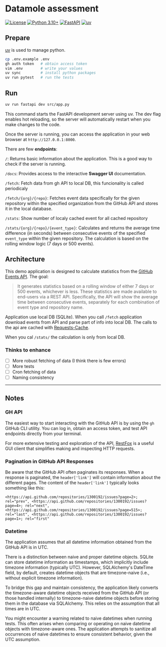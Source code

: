 # Datamole assessment

[![License](https://img.shields.io/badge/License-MIT-yellow.svg)](https://opensource.org/licenses/MIT)
[![Python 3.10+](https://img.shields.io/badge/python-3.10+-blue.svg)](https://www.python.org/downloads/release/python-3100/)
[![FastAPI](https://img.shields.io/badge/FastAPI-0055FF?style=flat-square&logo=fastapi)](https://fastapi.tiangolo.com/)
[![uv](https://img.shields.io/badge/built%20with-uv-blueviolet)](https://astral.sh/blog/uv)

## Prepare

[uv](https://docs.astral.sh/uv/) is used to manage python.

```bash
cp .env.example .env
gh auth token   # obtain access token
vim .env        # write your values
uv sync         # install python packages
uv run pytest   # run the tests
```

## Run

```bash
uv run fastapi dev src/app.py
```

This command starts the FastAPI development server using uv. The dev flag enables hot reloading, so the server will automatically restart when you make changes to the code.

Once the server is running, you can access the application in your web browser at `http://127.0.0.1:8000`.

There are few **endpoints**:

`/`: Returns basic information about the application. This is a good way to check if the server is running.

`/docs`: Provides access to the interactive **Swagger UI** documentation.

`/fetch`: Fetch data from gh API to local DB, this funcionality is called periodicaly

`/fetch/{org}/{repo}`: Fetches event data specifically for the given repository within the specified organization from the GitHub API and stores it in the local database.

`/stats`: Show number of localy cached event for all cached repository

`/stats/{org}/{repo}/{event_type}`: Calculates and returns the average time difference (in seconds) between consecutive events of the specified `event_type` within the given repository. The calculation is based on the rolling window logic (7 days or 500 events).

## Architecture

This demo application is designed to calculate statistics from the [GitHub Events API](https://docs.github.com/en/rest/using-the-rest-api/github-event-types?apiVersion=2022-11-28). The goal:

> It generates statistics based on a rolling window of either 7 days or 500 events, whichever is less. These statistics are made available to end-users via a REST API. Specifically, the API will show the average time between consecutive events, separately for each combination of event type and repository name.

Application use local DB (SQLite). When you call `/fetch` application download
events from API and parse part of info into local DB. The calls to the api are cached with [Requests-Cache](https://requests-cache.readthedocs.io/en/stable/index.html).

When you cal `/stats/` the calculation is only from local DB.

### Thinks to enhance

- [ ] More robust fetching of data (I think there is few errors)
- [ ] More tests
- [ ] Cron fetching of data
- [ ] Naming consistency

---

## Notes

### GH API

The easiest way to start interacting with the GitHub API is by using the `gh` GitHub CLI utility. You can log in, obtain an access token, and test API endpoints directly from your terminal.

For more extensive testing and exploration of the API, [RestFox](https://restfox.dev/) is a useful GUI client that simplifies making and inspecting HTTP requests.

### Pagination in GitHub API Responses

Be aware that the GitHub API often paginates its responses. When a response is paginated, the `header['link']` will contain information about the different pages. The content of the `header['link']` typically looks something like this:

```text
<https://api.github.com/repositories/1300192/issues?page=2>; rel="prev", <https://api.github.com/repositories/1300192/issues?page=4>; rel="next", <https://api.github.com/repositories/1300192/issues?page=515>; rel="last", <https://api.github.com/repositories/1300192/issues?page=1>; rel="first"
```

### Datetime

The application assumes that all datetime information obtained from the GitHub API is in UTC.

There is a distinction between naive and proper datetime objects. SQLite can store datetime information as timestamps, which implicitly include timezone information (typically UTC). However, SQLAlchemy's DateTime field, by default, creates datetime objects that are timezone-naive (i.e., without explicit timezone information).

To bridge this gap and maintain consistency, the application likely converts the timezone-aware datetime objects received from the GitHub API (or those handled internally) to timezone-naive datetime objects before storing them in the database via SQLAlchemy. This relies on the assumption that all times are in UTC.

You might encounter a warning related to naive datetimes when running tests. This often arises when comparing or operating on naive datetime objects with timezone-aware ones. The application attempts to sanitize all occurrences of naive datetimes to ensure consistent behavior, given the UTC assumption.
